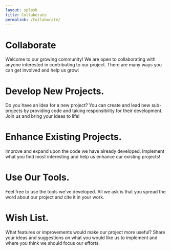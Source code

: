 ```yaml
---
layout: splash
title: Collaborate
permalink: /Collaborate/
---
```


# Collaborate

Welcome to our growing community! We are open to collaborating with anyone interested in contributing to our project. There are many ways you can get involved and help us grow:


# Develop New Projects.
Do you have an idea for a new project? You can create and lead new sub-projects by providing code and taking responsibility for their development. Join us and bring your ideas to life!

# Enhance Existing Projects.
Improve and expand upon the code we have already developed. Implement what you find most interesting and help us enhance our existing projects!

# Use Our Tools.
Feel free to use the tools we've developed. All we ask is that you spread the word about our project and cite it in your work.

# Wish List.
What features or improvements would make our project more useful? Share your ideas and suggestions on what you would like us to implement and where you think we should focus our efforts.



